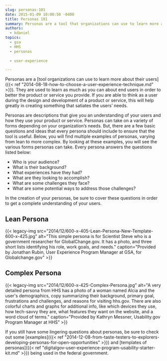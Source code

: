 ```yaml
---
slug: personas-101
date: 2015-01-09 10:00:50 -0400
title: Personas 101
summary: Personas are a tool that organizations can use to learn more about their users. They are used to learn as much as you can about end users in order to better the product or service you provide.
authors:
  - kdaniel
topics:
  - gsa
  - HHS
  - personas
  
  - user-experience

---
```


Personas are a [tool organizations can use to learn more about their users]({{< ref "2014-08-18-how-to-choose-a-user-experience-technique.md" >}}). They are used to learn as much as you can about end users in order to better the product or service you provide. If you are able to think as a user during the design and development of a product or service, this will help greatly in creating something that satiates the users’ needs.

Personas are descriptions that give you an understanding of your users and how they use your product or service. Personas can take on a variety of forms depending on your organization’s needs. But, there are a few basic questions and ideas that every persona should include to ensure that the tool is useful. Below, you will find multiple examples of personas, varying from lean to more complex. By looking at these examples, you will see the various forms personas can take. Every persona answers the questions listed below:

  * Who is your audience?
  * What is their background?
  * What experiences have they had?
  * What are they looking to accomplish?
  * What are some challenges they face?
  * What are some potential ways to address those challenges?

In the creation of your personas, be sure to cover these questions in order to get a complete understanding of your users.

## Lean Persona

{{< legacy-img src="2014/12/600-x-405-Lean-Persona-New-Template-600-x-425.jpg" alt="This simple persona is for Scientist Steve who is a government researcher for GlobalChange.gov. It has a photo, and three short lists identifying his role, work goals, and needs." caption="Provided by Jonathan Rubin, User Experience Program Manager at GSA, for Globalchange.gov" >}}

## Complex Persona

{{< legacy-img src="2014/12/600-x-425-Complex-Persona.jpg" alt="A very detailed persona from HHS has a photo of a woman named Alcia and the user's demographics, copy summarizing their background, primary goal, frustrations and challenges, and reasons for visiting hhs.gov. There are also colorful charts and graphs for additional info, like which devices they use, how tech-savvy they are, what features they want on the website, and a word cloud of terms." caption="Provided by Kathryn Messner, Usability.gov Program Manager at HHS" >}}

If you still have some lingering questions about personas, be sure to check out some [examples]({{< ref "2014-12-08-from-taste-testers-to-explorers-developing-personas-for-open-opportunities" >}}) and [templates of personas]({{< ref "digitalgov-user-experience-program-usability-starter-kit.md" >}}) being used in the federal government.
